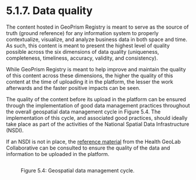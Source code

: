 # 5.1.7. Data quality

The content hosted in GeoPrism Registry is meant to serve as the source of truth (ground reference) for any information system to properly contextualize, visualize, and analyze business data in both space and time. As such, this content is meant to present the highest level of quality possible across the six dimensions of data quality (uniqueness, completeness, timeliness, accuracy, validity, and consistency).

While GeoPrism Registry is meant to help improve and maintain the quality of this content across these dimensions, the higher the quality of this content at the time of uploading it in the platform, the lesser the work afterwards and the faster positive impacts can be seen.

The quality of the content before its upload in the platform can be ensured through the implementation of good data management practices throughout the overall geospatial data management cycle in Figure 5.4. The implementation of this cycle, and associated good practices, should ideally take place as part of the activities of the National Spatial Data Infrastructure (NSDI).

If an NSDI is not in place, the [reference material](https://healthgeolab.net/resources/reference-materials/) from the Health GeoLab Collaborative can be consulted to ensure the quality of the data and information to be uploaded in the platform.

<figure><img src="../../../../.gitbook/assets/Screenshot 2022-11-01 142310.jpg" alt=""><figcaption><p>Figure 5.4: Geospatial data management cycle.</p></figcaption></figure>
